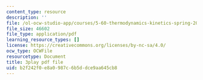 ```yaml
---
content_type: resource
description: ''
file: /ol-ocw-studio-app/courses/5-60-thermodynamics-kinetics-spring-2008/b2f242f0e8a0987c6b5ddce9aa645cb8_8Xpn2jorigU.pdf
file_size: 46602
file_type: application/pdf
learning_resource_types: []
license: https://creativecommons.org/licenses/by-nc-sa/4.0/
ocw_type: OCWFile
resourcetype: Document
title: 3play pdf file
uid: b2f242f0-e8a0-987c-6b5d-dce9aa645cb8
---
```

